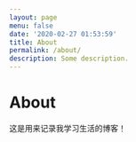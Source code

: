 ```yaml
---
layout: page
menu: false
date: '2020-02-27 01:53:59'
title: About
permalink: /about/
description: Some description.
---
```




# About
这是用来记录我学习生活的博客！
